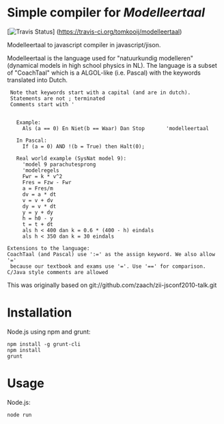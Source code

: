 Simple compiler for *Modelleertaal*
==========================================

[![Travis Status](https://travis-ci.org/tomkooij/modelleertaal.svg)]
(https://travis-ci.org/tomkooij/modelleertaal)

Modelleertaal to javascript compiler in javascript/jison.

Modelleertaal is  the language used for "natuurkundig modelleren" 
 (dynamical models in  high school physics in NL). 
The language is a subset of "CoachTaal" which is a ALGOL-like (i.e. Pascal) 
 with the keywords translated into Dutch.
```
 Note that keywords start with a capital (and are in dutch).
 Statements are not ; terminated
 Comments start with '


   Example:
     Als (a == 0) En Niet(b == Waar) Dan Stop       'modelleertaal

   In Pascal:
     If (a = 0) AND !(b = True) then Halt(0);

   Real world example (SysNat model 9):
     'model 9 parachutesprong
     'modelregels
     Fwr = k * v^2
     Fres = Fzw - Fwr
     a = Fres/m
     dv = a * dt
     v = v + dv
     dy = v * dt
     y = y + dy
     h = h0 - y
     t = t + dt
     als h < 400 dan k = 0.6 * (400 - h) eindals
     als h < 350 dan k = 30 eindals

Extensions to the language:
CoachTaal (and Pascal) use ':=' as the assign keyword. We also allow '='
 because our textbook and exams use '='. Use '==' for comparison.
C/Java style comments are allowed
```

This was originally based on git://github.com/zaach/zii-jsconf2010-talk.git

Installation
============

Node.js using npm and grunt:

```
npm install -g grunt-cli
npm install 
grunt 
```

Usage
=====

Node.js:
```
node run
```
